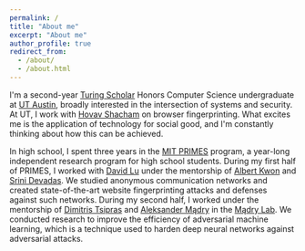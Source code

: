 ```yaml
---
permalink: /
title: "About me"
excerpt: "About me"
author_profile: true
redirect_from: 
  - /about/
  - /about.html
---
```


I'm a second-year [Turing Scholar](https://www.cs.utexas.edu/turing-scholars)
Honors Computer Science undergraduate 
at [UT Austin](https://www.utexas.edu/),
broadly interested in the intersection of systems and security.
At UT, I work with [Hovav Shacham](https://www.cs.utexas.edu/~hovav/)
on browser fingerprinting.
What excites me is the application of technology for social good,
and I'm constantly thinking about how this can be achieved.

In high school, I spent three years in the 
[MIT PRIMES](http://math.mit.edu/research/highschool/primes/index.php) program,
a year-long independent research program for high school students.
During my first half of PRIMES, I worked with [David Lu](https://scholar.google.com/citations?user=SIIZ_bAAAAAJ&hl=en)
under the mentorship of [Albert Kwon](https://albertkwon.com/) and [Srini Devadas](https://people.csail.mit.edu/devadas/).
We studied anonymous communication networks and created state-of-the-art 
website fingerprinting attacks and defenses against such networks.
During my second half,
I worked under the mentorship of [Dimitris Tsipras](http://people.csail.mit.edu/tsipras/)
and [Aleksander Mądry](https://people.csail.mit.edu/madry/)
in the [Mądry Lab](http://people.csail.mit.edu/madry/lab).
We conducted research to improve the efficiency of adversarial machine learning, which is
a technique used to harden deep neural networks against adversarial attacks.
